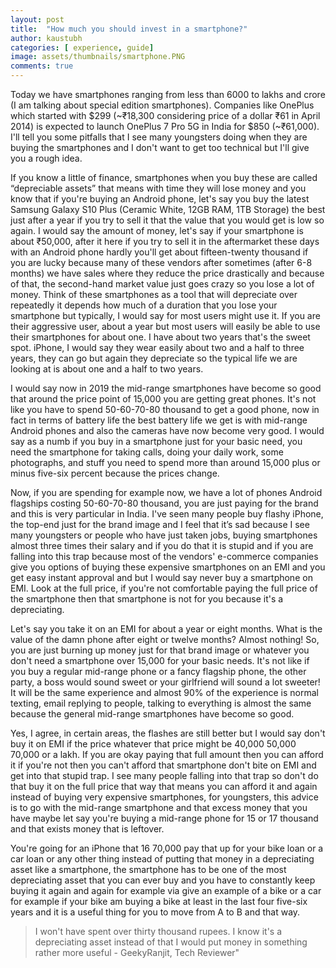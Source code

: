 ```yaml
---
layout: post
title:  "How much you should invest in a smartphone?"
author: kaustubh
categories: [ experience, guide]
image: assets/thumbnails/smartphone.PNG
comments: true
---
```


Today we have smartphones ranging from less than 6000 to lakhs and crore (I am talking about special edition smartphones). Companies like OnePlus which started with $299 (~₹18,300 considering price of a dollar ₹61 in April 2014) is expected to launch OnePlus 7 Pro 5G in India for $850 (~₹61,000). I'll tell you some pitfalls that I see many youngsters doing when they are buying the smartphones and I don't want to get too technical but I'll give you a rough idea.


If you know a little of finance, smartphones when you buy these are called “depreciable assets” that means with time they will lose money and you know that if you're buying an Android phone, let's say you buy the latest Samsung Galaxy S10 Plus (Ceramic White, 12GB RAM, 1TB Storage) the best just after a year if you try to sell it that the value that you would get is low so again. I would say the amount of money, let's say if your smartphone is about ₹50,000, after it here if you try to sell it in the aftermarket these days with an Android phone hardly you'll get about fifteen-twenty thousand if you are lucky because many of these vendors after sometimes (after 6-8 months) we have sales where they reduce the price drastically and because of that, the second-hand market value just goes crazy so you lose a lot of money. Think of these smartphones as a tool that will depreciate over repeatedly it depends how much of a duration that you lose your smartphone but typically, I would say for most users might use it. If you are their aggressive user, about a year but most users will easily be able to use their smartphones for about one. I have about two years that's the sweet spot. iPhone, I would say they wear easily about two and a half to three years, they can go but again they depreciate so the typical life we are looking at is about one and a half to two years.


I would say now in 2019 the mid-range smartphones have become so good that around the price point of 15,000 you are getting great phones. It's not like you have to spend 50-60-70-80 thousand to get a good phone, now in fact in terms of battery life the best battery life we get is with mid-range Android phones and also the cameras have now become very good. I would say as a numb if you buy in a smartphone just for your basic need, you need the smartphone for taking calls, doing your daily work, some photographs, and stuff you need to spend more than around 15,000 plus or minus five-six percent because the prices change.

Now, if you are spending for example now, we have a lot of phones Android flagships costing 50-60-70-80 thousand, you are just paying for the brand and this is very particular in India. I've seen many people buy flashy iPhone, the top-end just for the brand image and I feel that it’s sad because I see many youngsters or people who have just taken jobs, buying smartphones almost three times their salary and if you do that it is stupid and if you are falling into this trap because most of the vendors' e-commerce companies give you options of buying these expensive smartphones on an EMI and you get easy instant approval and but I would say never buy a smartphone on EMI. Look at the full price, if you're not comfortable paying the full price of the smartphone then that smartphone is not for you because it's a depreciating.


Let's say you take it on an EMI for about a year or eight months. What is the value of the damn phone after eight or twelve months? Almost nothing! So, you are just burning up money just for that brand image or whatever you don't need a smartphone over 15,000 for your basic needs. It's not like if you buy a regular mid-range phone or a fancy flagship phone, the other party, a boss would sound sweet or your girlfriend will sound a lot sweeter! It will be the same experience and almost 90% of the experience is normal texting, email replying to people, talking to everything is almost the same because the general mid-range smartphones have become so good. 


Yes, I agree, in certain areas, the flashes are still better but I would say don't buy it on EMI if the price whatever that price might be 40,000 50,000 70,000 or a lakh. If you are okay paying that full amount then you can afford it if you're not then you can't afford that smartphone don't bite on EMI and get into that stupid trap. I see many people falling into that trap so don't do that buy it on the full price that way that means you can afford it and again instead of buying very expensive smartphones, for youngsters, this advice is to go with the mid-range smartphone and that excess money that you have maybe let say you're buying a mid-range phone for 15 or 17 thousand and that exists money that is leftover. 


You're going for an iPhone that 16 70,000 pay that up for your bike loan or a car loan or any other thing instead of putting that money in a depreciating asset like a smartphone, the smartphone has to be one of the most depreciating asset that you can ever buy and you have to constantly keep buying it again and again for example via give an example of a bike or a car for example if your bike am buying a bike at least in the last four five-six years and it is a useful thing for you to move from A to B and that way.


> I won't have spent over thirty thousand rupees. I know it's a depreciating asset instead of that I would put money in something rather more useful - GeekyRanjit, Tech Reviewer"
